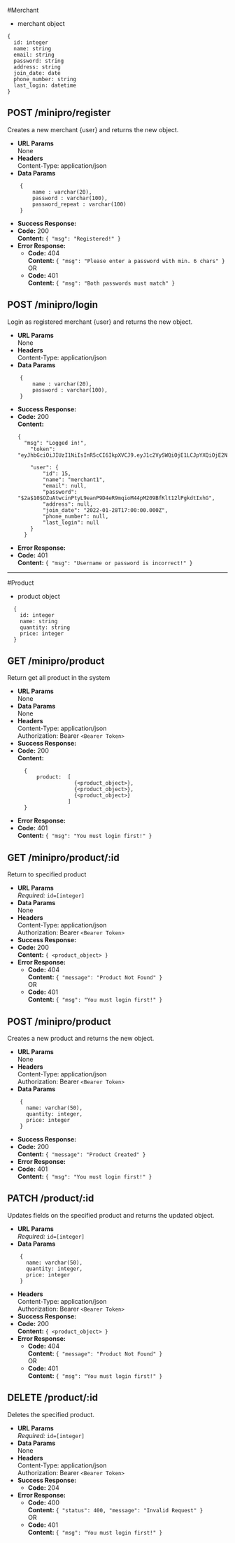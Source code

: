 #Merchant
* merchant object
```
{
  id: integer
  name: string
  email: string
  password: string
  address: string
  join_date: date
  phone_number: string
  last_login: datetime 
}
```
**POST /minipro/register**
----
  Creates a new merchant {user} and returns the new object.
* **URL Params**  
  None
* **Headers**  
  Content-Type: application/json  
* **Data Params**  
```
    {
        name : varchar(20),
        password : varchar(100),
        password_repeat : varchar(100)
    }
```
* **Success Response:**  
* **Code:** 200  
  **Content:**  `{ "msg": "Registered!" }` 
* **Error Response:**  
  * **Code:** 404  
  **Content:** `{ "msg": "Please enter a password with min. 6 chars" }`  
  OR  
  * **Code:** 401  
  **Content:** `{ "msg": "Both passwords must match" }`

**POST /minipro/login**
----
  Login as registered merchant {user} and returns the new object.
* **URL Params**  
  None
* **Headers**  
  Content-Type: application/json  
* **Data Params**  
```
    {
        name : varchar(20),
        password : varchar(100),
    }
```
* **Success Response:**  
* **Code:** 200  
  **Content:**  
  ```
  {       
    "msg": "Logged in!",
      "token": "eyJhbGciOiJIUzI1NiIsInR5cCI6IkpXVCJ9.eyJ1c2VySWQiOjE1LCJpYXQiOjE2NDM0MjcyMzMsImV4cCI6MTY0NDAzMjAzM30.u_qWwYmo7kLRViA8d34j7X9fw5KXDSeYewnjMP_mtE4",
      
      "user": {
          "id": 15,
          "name": "merchant1",
          "email": null,
          "password": "$2a$10$OZuAtwcinPtyL9eanP9D4eR9mqioM44pM209BfKlt12lPgkdtIxhG",
          "address": null,
          "join_date": "2022-01-28T17:00:00.000Z",
          "phone_number": null,
          "last_login": null
      } 
    }
    ```
* **Error Response:**
* **Code:** 401  
**Content:** `{ "msg": "Username or password is incorrect!" }`
----
#Product
* product object
```
  {
    id: integer
    name: string
    quantity: string
    price: integer
  }
```
**GET /minipro/product**
----
  Return get all product in the system
* **URL Params**  
  None
* **Data Params**  
  None
* **Headers**  
  Content-Type: application/json  
  Authorization: Bearer `<Bearer Token>`
* **Success Response:**  
* **Code:** 200  
  **Content:**  
  ```
    { 
        product:  [
                    {<product_object>},
                    {<product_object>},
                    {<product_object>}
                  ]
    }
  ``` 
* **Error Response:**
 * **Code:** 401  
  **Content:** `{ "msg": "You must login first!" }`

**GET /minipro/product/:id**
----
  Return to specified product
* **URL Params**  
  *Required:* `id=[integer]`
* **Data Params**  
  None
* **Headers**  
  Content-Type: application/json  
  Authorization: Bearer `<Bearer Token>`
* **Success Response:**  
* **Code:** 200  
  **Content:**  `{ <product_object> }` 
* **Error Response:**  
  * **Code:** 404  
  **Content:** `{ "message": "Product Not Found" }`  
  OR  
  * **Code:** 401  
  **Content:** `{ "msg": "You must login first!" }`

**POST /minipro/product**
----
  Creates a new product and returns the new object.
* **URL Params**  
  None
* **Headers**  
  Content-Type: application/json  
  Authorization: Bearer `<Bearer Token>`
* **Data Params**  
```
    {
      name: varchar(50),
      quantity: integer,
      price: integer
    }
```
* **Success Response:**  
* **Code:** 200  
  **Content:**  `{ "message": "Product Created" }` 
* **Error Response:**
* **Code:** 401  
  **Content:** `{ "msg": "You must login first!" }`

**PATCH /product/:id**
----
  Updates fields on the specified product and returns the updated object.
* **URL Params**  
  *Required:* `id=[integer]`
* **Data Params**  
```
    {
      name: varchar(50),
      quantity: integer,
      price: integer
    }
```
* **Headers**  
  Content-Type: application/json  
  Authorization: Bearer `<Bearer Token>`
* **Success Response:** 
* **Code:** 200  
  **Content:**  `{ <product_object> }`  
* **Error Response:**  
  * **Code:** 404  
  **Content:** `{ "message": "Product Not Found" }`  
  OR  
  * **Code:** 401  
  **Content:** `{ "msg": "You must login first!" }`


**DELETE /product/:id**
----
  Deletes the specified product.
* **URL Params**  
  *Required:* `id=[integer]`
* **Data Params**  
  None
* **Headers**  
  Content-Type: application/json  
  Authorization: Bearer `<Bearer Token>`
* **Success Response:** 
  * **Code:** 204 
* **Error Response:**  
  * **Code:** 400  
  **Content:** `{ "status": 400, "message": "Invalid Request" }`  
  OR  
  * **Code:** 401  
  **Content:** `{ "msg": "You must login first!" }`




